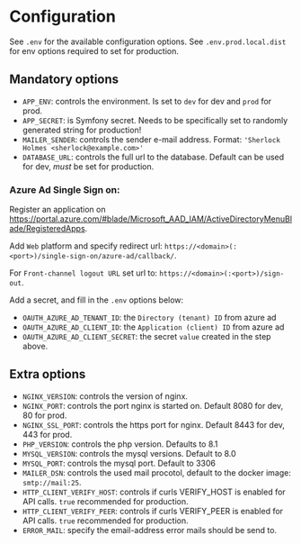 # Configuration

See `.env` for the available configuration options. See `.env.prod.local.dist` for env options required to set for production.

## Mandatory options

- `APP_ENV`: controls the environment. Is set to `dev` for dev and `prod` for prod.
- `APP_SECRET`: is Symfony secret. Needs to be specifically set to randomly generated string for production!
- `MAILER_SENDER`: controls the sender e-mail address. Format: `'Sherlock Holmes <sherlock@example.com>'`
- `DATABASE_URL`: controls the full url to the database. Default can be used for dev, _must_ be set for production.

### Azure Ad Single Sign on:

Register an application on https://portal.azure.com/#blade/Microsoft_AAD_IAM/ActiveDirectoryMenuBlade/RegisteredApps.

Add `Web` platform and specify redirect url: `https://<domain>(:<port>)/single-sign-on/azure-ad/callback/`.

For `Front-channel logout URL` set url to: `https://<domain>(:<port>)/sign-out`.

Add a secret, and fill in the `.env` options below:

- `OAUTH_AZURE_AD_TENANT_ID`: the `Directory (tenant) ID` from azure ad
- `OAUTH_AZURE_AD_CLIENT_ID`: the `Application (client) ID` from azure ad
- `OAUTH_AZURE_AD_CLIENT_SECRET`: the secret `value` created in the step above.

## Extra options

- `NGINX_VERSION`: controls the version of nginx.
- `NGINX_PORT`: controls the port nginx is started on. Default 8080 for dev, 80 for prod.
- `NGINX_SSL_PORT`: controls the https port for nginx. Default 8443 for dev, 443 for prod.
- `PHP_VERSION`: controls the php version. Defaults to 8.1
- `MYSQL_VERSION`: controls the mysql versions. Default to 8.0
- `MYSQL_PORT`: controls the mysql port. Default to 3306
- `MAILER_DSN`: controls the used mail procotol, default to the docker image: `smtp://mail:25`.
- `HTTP_CLIENT_VERIFY_HOST`: controls if curls VERIFY_HOST is enabled for API calls. `true` recommended for production.
- `HTTP_CLIENT_VERIFY_PEER`: controls if curls VERIFY_PEER is enabled for API calls. `true` recommended for production.
- `ERROR_MAIL`: specify the email-address error mails should be send to.
